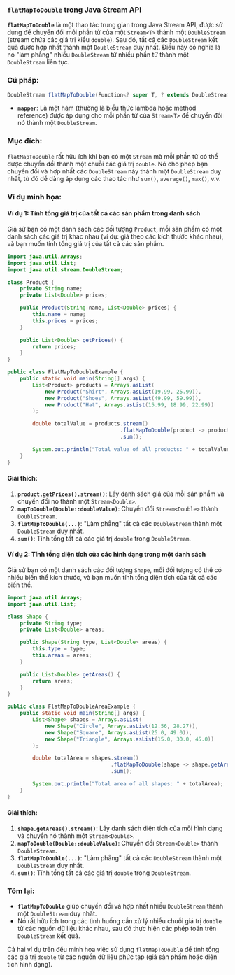 ### `flatMapToDouble` trong Java Stream API

**`flatMapToDouble`** là một thao tác trung gian trong Java Stream API, được sử dụng để chuyển đổi mỗi phần tử của một `Stream<T>` thành một `DoubleStream` (stream chứa các giá trị kiểu `double`). Sau đó, tất cả các `DoubleStream` kết quả được hợp nhất thành một `DoubleStream` duy nhất. Điều này có nghĩa là nó "làm phẳng" nhiều `DoubleStream` từ nhiều phần tử thành một `DoubleStream` liên tục.

### Cú pháp:
```java
DoubleStream flatMapToDouble(Function<? super T, ? extends DoubleStream> mapper)
```

- **`mapper`**: Là một hàm (thường là biểu thức lambda hoặc method reference) được áp dụng cho mỗi phần tử của `Stream<T>` để chuyển đổi nó thành một `DoubleStream`.

### Mục đích:
`flatMapToDouble` rất hữu ích khi bạn có một `Stream` mà mỗi phần tử có thể được chuyển đổi thành một chuỗi các giá trị `double`. Nó cho phép bạn chuyển đổi và hợp nhất các `DoubleStream` này thành một `DoubleStream` duy nhất, từ đó dễ dàng áp dụng các thao tác như `sum()`, `average()`, `max()`, v.v.

### Ví dụ minh họa:

#### Ví dụ 1: Tính tổng giá trị của tất cả các sản phẩm trong danh sách
Giả sử bạn có một danh sách các đối tượng `Product`, mỗi sản phẩm có một danh sách các giá trị khác nhau (ví dụ: giá theo các kích thước khác nhau), và bạn muốn tính tổng giá trị của tất cả các sản phẩm.

```java
import java.util.Arrays;
import java.util.List;
import java.util.stream.DoubleStream;

class Product {
    private String name;
    private List<Double> prices;

    public Product(String name, List<Double> prices) {
        this.name = name;
        this.prices = prices;
    }

    public List<Double> getPrices() {
        return prices;
    }
}

public class FlatMapToDoubleExample {
    public static void main(String[] args) {
        List<Product> products = Arrays.asList(
            new Product("Shirt", Arrays.asList(19.99, 25.99)),
            new Product("Shoes", Arrays.asList(49.99, 59.99)),
            new Product("Hat", Arrays.asList(15.99, 18.99, 22.99))
        );

        double totalValue = products.stream()
                                    .flatMapToDouble(product -> product.getPrices().stream().mapToDouble(Double::doubleValue))
                                    .sum();

        System.out.println("Total value of all products: " + totalValue);  // Output: Total value of all products: 213.93
    }
}
```

#### Giải thích:
1. **`product.getPrices().stream()`**: Lấy danh sách giá của mỗi sản phẩm và chuyển đổi nó thành một `Stream<Double>`.
2. **`mapToDouble(Double::doubleValue)`**: Chuyển đổi `Stream<Double>` thành `DoubleStream`.
3. **`flatMapToDouble(...)`**: "Làm phẳng" tất cả các `DoubleStream` thành một `DoubleStream` duy nhất.
4. **`sum()`**: Tính tổng tất cả các giá trị `double` trong `DoubleStream`.

#### Ví dụ 2: Tính tổng diện tích của các hình dạng trong một danh sách
Giả sử bạn có một danh sách các đối tượng `Shape`, mỗi đối tượng có thể có nhiều biến thể kích thước, và bạn muốn tính tổng diện tích của tất cả các biến thể.

```java
import java.util.Arrays;
import java.util.List;

class Shape {
    private String type;
    private List<Double> areas;

    public Shape(String type, List<Double> areas) {
        this.type = type;
        this.areas = areas;
    }

    public List<Double> getAreas() {
        return areas;
    }
}

public class FlatMapToDoubleAreaExample {
    public static void main(String[] args) {
        List<Shape> shapes = Arrays.asList(
            new Shape("Circle", Arrays.asList(12.56, 28.27)),
            new Shape("Square", Arrays.asList(25.0, 49.0)),
            new Shape("Triangle", Arrays.asList(15.0, 30.0, 45.0))
        );

        double totalArea = shapes.stream()
                                 .flatMapToDouble(shape -> shape.getAreas().stream().mapToDouble(Double::doubleValue))
                                 .sum();

        System.out.println("Total area of all shapes: " + totalArea);  // Output: Total area of all shapes: 204.83
    }
}
```

#### Giải thích:
1. **`shape.getAreas().stream()`**: Lấy danh sách diện tích của mỗi hình dạng và chuyển nó thành một `Stream<Double>`.
2. **`mapToDouble(Double::doubleValue)`**: Chuyển đổi `Stream<Double>` thành `DoubleStream`.
3. **`flatMapToDouble(...)`**: "Làm phẳng" tất cả các `DoubleStream` thành một `DoubleStream` duy nhất.
4. **`sum()`**: Tính tổng tất cả các giá trị `double` trong `DoubleStream`.

### Tóm lại:
- **`flatMapToDouble`** giúp chuyển đổi và hợp nhất nhiều `DoubleStream` thành một `DoubleStream` duy nhất.
- Nó rất hữu ích trong các tình huống cần xử lý nhiều chuỗi giá trị `double` từ các nguồn dữ liệu khác nhau, sau đó thực hiện các phép toán trên `DoubleStream` kết quả.

Cả hai ví dụ trên đều minh họa việc sử dụng `flatMapToDouble` để tính tổng các giá trị `double` từ các nguồn dữ liệu phức tạp (giá sản phẩm hoặc diện tích hình dạng).